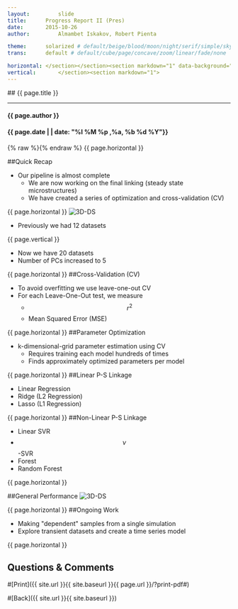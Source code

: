 ```yaml
---
layout:     	slide
title:     	Progress Report II (Pres)	
date:      	2015-10-26 
author:     	Almambet Iskakov, Robert Pienta

theme:		solarized # default/beige/blood/moon/night/serif/simple/sky/solarized
trans:		default # default/cube/page/concave/zoom/linear/fade/none

horizontal:	</section></section><section markdown="1" data-background="http://matin-hub.github.io/project-pages/img/slidebackground.png"><section markdown="1">
vertical:		</section><section markdown="1">
---
```

<section markdown="1" data-background="http://matin-hub.github.io/project-pages/img/slidebackground.png"><section markdown="1">
## {{ page.title }}

<hr>

#### {{ page.author }}

#### {{ page.date | | date: "%I %M %p ,%a, %b %d %Y"}}

{% raw  %}{% endraw %} {{ page.horizontal }}
<!-- Start Writing Below in Markdown -->

##Quick Recap

* Our pipeline is almost complete
  * We are now working on the final linking (steady state microstructures)
  * We have created a series of optimization and cross-validation (CV)

{{ page.horizontal }}
![3D-DS](/MIC-Ternary-Eutectic-Alloy/img/milestone3_pres/mse.png)
* Previously we had 12 datasets

{{ page.vertical }}
* Now we have 20 datasets
* Number of PCs increased to 5


{{ page.horizontal }}
##Cross-Validation (CV)
* To avoid overfitting we use leave-one-out CV 
* For each Leave-One-Out test, we measure
  * $$r^2$$
  * Mean Squared Error (MSE)


{{ page.horizontal }}
##Parameter Optimization 
* k-dimensional-grid parameter estimation using CV
  * Requires training each model hundreds of times
  * Finds approximately optimized parameters per model


{{ page.horizontal }}
##Linear P-S Linkage

* Linear Regression
* Ridge (L2 Regression)
* Lasso (L1 Regression)


{{ page.horizontal }}
##Non-Linear P-S Linkage
* Linear SVR
* $$\nu$$-SVR
* Forest
* Random Forest

{{ page.horizontal }}


##General Performance
![3D-DS](/MIC-Ternary-Eutectic-Alloy/img/milestone3_pres/mse.png)


{{ page.horizontal }}
##Ongoing Work
* Making "dependent" samples from a single simulation
* Explore transient datasets and create a time series model



<!-- End Here -->
{{ page.horizontal }}

## Questions & Comments

#[Print]({{ site.url }}{{ site.baseurl }}{{ page.url }}/?print-pdf#)

#[Back]({{ site.url }}{{ site.baseurl }})

</section></section>
